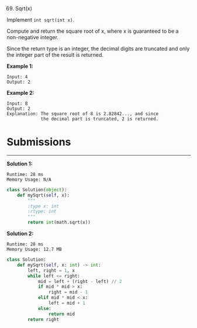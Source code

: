 69. Sqrt(x)

Implement `int sqrt(int x)`.

Compute and return the square root of x, where x is guaranteed to be a non-negative integer.

Since the return type is an integer, the decimal digits are truncated and only the integer part of the result is returned.

**Example 1:**
```
Input: 4
Output: 2
```

**Example 2:**
```
Input: 8
Output: 2
Explanation: The square root of 8 is 2.82842..., and since 
             the decimal part is truncated, 2 is returned.
```

# Submissions
---
**Solution 1:**
```
Runtime: 28 ms
Memory Usage: N/A
```
```python
class Solution(object):
    def mySqrt(self, x):
        """
        :type x: int
        :rtype: int
        """
        return int(math.sqrt(x))
```

**Solution 2:**
```
Runtime: 28 ms
Memory Usage: 12.7 MB
```
```python
class Solution:
    def mySqrt(self, x: int) -> int:
        left, right = 1, x
        while left <= right:
            mid = left + (right - left) // 2
            if mid * mid > x:
                right = mid - 1
            elif mid * mid < x:
                left = mid + 1
            else:
                return mid
        return right
```